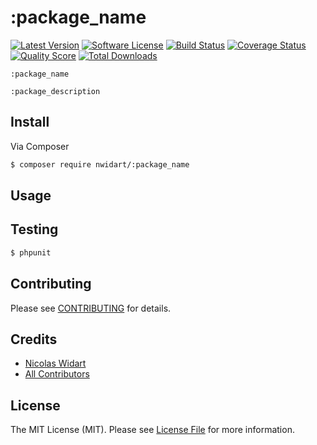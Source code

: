 # :package_name

[![Latest Version](https://img.shields.io/github/release/nwidart/:package_name.svg?style=flat-square)](https://github.com/nwidart/:package_name/releases)
[![Software License](https://img.shields.io/badge/license-MIT-brightgreen.svg?style=flat-square)](LICENSE.md)
[![Build Status](https://img.shields.io/travis/nwidart/:package_name/master.svg?style=flat-square)](https://travis-ci.org/nwidart/:package_name)
[![Coverage Status](https://img.shields.io/scrutinizer/coverage/g/nwidart/:package_name.svg?style=flat-square)](https://scrutinizer-ci.com/g/nwidart/:package_name/code-structure)
[![Quality Score](https://img.shields.io/scrutinizer/g/nwidart/:package_name.svg?style=flat-square)](https://scrutinizer-ci.com/g/nwidart/:package_name)
[![Total Downloads](https://img.shields.io/packagist/dt/league/:package_name.svg?style=flat-square)](https://packagist.org/packages/league/:package_name)

`:package_name`

`:package_description`

## Install

Via Composer

``` bash
$ composer require nwidart/:package_name
```

## Usage


## Testing

``` bash
$ phpunit
```

## Contributing

Please see [CONTRIBUTING](CONTRIBUTING.md) for details.

## Credits

- [Nicolas Widart](https://github.com/nWidart)
- [All Contributors](../../contributors)

## License

The MIT License (MIT). Please see [License File](LICENSE.md) for more information.
